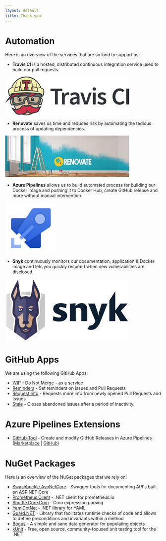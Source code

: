 ```yaml
---
layout: default
title: Thank you!
---
```


# Automation
Here is an overview of the services that are so kind to support us:

- **Travis CI** is a hosted, distributed continuous integration service used to build our pull requests.

![Travis CI](./media/logos/travis-ci-black.png)

- **Renovate** saves us time and reduces risk by automating the tedious process of updating dependencies.

![Renovate](./media/logos/renovate.jpg)

- **Azure Pipelines** allows us to build automated process for building our Docker image and pushing it to Docker Hub, create GitHub release and more without manual intervention.

![Azure Pipelines](./media/logos/azure-pipelines.png)

- **Snyk** continuously monitors our documentation, application & Docker image and lets you quickly respond when new vulnerabilities are disclosed.

![Snyk](./media/logos/snyk-dark.png)

# GitHub Apps
We are using the following GitHub Apps:
- [WIP](https://github.com/apps/wip) - Do Not Merge – as a service
- [Reminders](https://github.com/apps/reminders) - Set reminders on Issues and Pull Requests
- [Request Info](https://github.com/apps/request-info) - Requests more info from newly opened Pull Requests and Issues
- [Stale](https://github.com/apps/Stale) - Closes abandoned issues after a period of inactivity.

# Azure Pipelines Extensions 

- [GitHub Tool](https://marketplace.visualstudio.com/items?itemName=marcelo-formentao.github-tools) - Create and modify GitHub Releases in Azure Pipelines ([Marketplace](https://marketplace.visualstudio.com/items?itemName=marcelo-formentao.github-tools) \| [GitHub](https://github.com/marceloavf/github-tools-vsts))

# NuGet Packages
Here is an overview of the NuGet packages that we rely on:
- [Swashbuckle.AspNetCore](https://github.com/domaindrivendev/Swashbuckle.AspNetCore) - Swagger tools for documenting API's built on ASP.NET Core
- [Prometheus.Client](https://github.com/PrometheusClientNet/Prometheus.Client) - .NET client for prometheus.io
- [Shuttle.Core.Cron](https://github.com/Shuttle/Shuttle.Core.Cron) - Cron expression parsing
- [YamlDotNet](https://github.com/aaubry/YamlDotNet) - .NET library for YAML
- [Guard.NET](https://github.com/george-pancescu/Guard) - Library that facilitates runtime checks of code and allows to define preconditions and invariants within a method
- [Bogus](https://github.com/bchavez/Bogus) - A simple and sane data generator for populating objects
- [xUnit](https://github.com/xunit/xunit) - Free, open source, community-focused unit testing tool for the .NET
